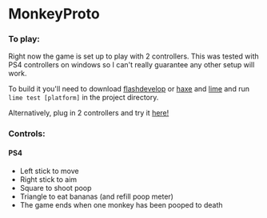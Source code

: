 # MonkeyProto

### To play:
Right now the game is set up to play with 2 controllers. This was tested with PS4 controllers on windows so I can't really guarantee any other setup will work.

To build it you'll need to download [flashdevelop](http://www.flashdevelop.org/) or [haxe](https://haxe.org/download/) and [lime](https://github.com/openfl/lime) and run `lime test [platform]` in the project directory.

Alternatively, plug in 2 controllers and try it [here!](https://threedliams.github.io/pages/assets/games/MonkeyProto/bin/index.html)

### Controls:
#### PS4
- Left stick to move
- Right stick to aim
- Square to shoot poop
- Triangle to eat bananas (and refill poop meter)
- The game ends when one monkey has been pooped to death
